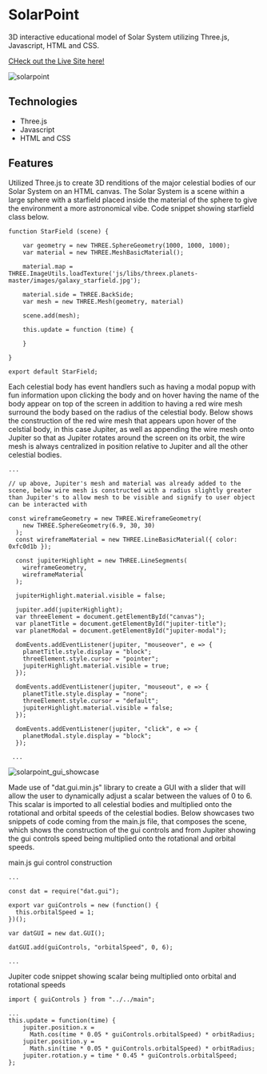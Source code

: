 <h1>SolarPoint</h1>

<p>3D interactive educational model of Solar System utilizing Three.js, Javascript, HTML and CSS.</p>

<a href="https://ashap94.github.io/SolarPoint/" target="_blank">CHeck out the Live Site here!</a>

![solarpoint](https://user-images.githubusercontent.com/52110753/71786573-8ed8fc00-2fc1-11ea-89b7-aa586784610e.gif)

<h2>Technologies</h2>

<ul>
  <li>Three.js</li>
  <li>Javascript</li>
  <li>HTML and CSS</li>
</ul>

<h2>Features</h2>

<p>Utilized Three.js to create 3D renditions of the major celestial bodies of our Solar System on an HTML canvas. The Solar System is a scene within a large sphere with a starfield placed inside the material of the sphere to give the environment a more astronomical vibe. Code snippet showing starfield class below.</p>

```
function StarField (scene) {

    var geometry = new THREE.SphereGeometry(1000, 1000, 1000);
    var material = new THREE.MeshBasicMaterial();

    material.map = THREE.ImageUtils.loadTexture('js/libs/threex.planets-master/images/galaxy_starfield.jpg');

    material.side = THREE.BackSide;
    var mesh = new THREE.Mesh(geometry, material)

    scene.add(mesh);

    this.update = function (time) {

    }

}

export default StarField;
```

<p>Each celestial body has event handlers such as having a modal popup with fun information upon clicking the body and on hover having the name of the body appear on top of the screen in addition to having a red wire mesh surround the body based on the radius of the celestial body. Below shows the construction of the red wire mesh that appears upon hover of the celstial body, in this case Jupiter, as well as appending the wire mesh onto Jupiter so that as Jupiter rotates around the screen on its orbit, the wire mesh is always centralized in position relative to Jupiter and all the other celestial bodies.</p>

```
...

// up above, Jupiter's mesh and material was already added to the scene, below wire mesh is constructed with a radius slightly greater than Jupiter's to allow mesh to be visible and signify to user object can be interacted with

const wireframeGeometry = new THREE.WireframeGeometry(
    new THREE.SphereGeometry(6.9, 30, 30)
  );
  const wireframeMaterial = new THREE.LineBasicMaterial({ color: 0xfc0d1b });

  const jupiterHighlight = new THREE.LineSegments(
    wireframeGeometry,
    wireframeMaterial
  );

  jupiterHighlight.material.visible = false;

  jupiter.add(jupiterHighlight);
  var threeElement = document.getElementById("canvas");
  var planetTitle = document.getElementById("jupiter-title");
  var planetModal = document.getElementById("jupiter-modal");

  domEvents.addEventListener(jupiter, "mouseover", e => {
    planetTitle.style.display = "block";
    threeElement.style.cursor = "pointer";
    jupiterHighlight.material.visible = true;
  });

  domEvents.addEventListener(jupiter, "mouseout", e => {
    planetTitle.style.display = "none";
    threeElement.style.cursor = "default";
    jupiterHighlight.material.visible = false;
  });

  domEvents.addEventListener(jupiter, "click", e => {
    planetModal.style.display = "block";
  });
  
 ...
```

![solarpoint_gui_showcase](https://user-images.githubusercontent.com/52110753/71788018-707bfc00-2fd3-11ea-9fde-c50ea33096d6.gif)

<p>Made use of "dat.gui.min.js" library to create a GUI with a slider that will allow the user to dynamically adjust a scalar between the values of 0 to 6. This scalar is imported to all celestial bodies and multiplied onto the rotational and orbital speeds of the celestial bodies. Below showcases two snippets of code coming from the main.js file, that composes the scene, which shows the construction of the gui controls and from Jupiter showing the gui controls speed being multiplied onto the rotational and orbital speeds.</p>


<p>main.js gui control construction</p>

```
...

const dat = require("dat.gui");

export var guiControls = new (function() {
  this.orbitalSpeed = 1;
})();

var datGUI = new dat.GUI();

datGUI.add(guiControls, "orbitalSpeed", 0, 6);

...
```

<p>Jupiter code snippet showing scalar being multiplied onto orbital and rotational speeds</p>

```
import { guiControls } from "../../main";

...
this.update = function(time) {
    jupiter.position.x =
      Math.cos(time * 0.05 * guiControls.orbitalSpeed) * orbitRadius;
    jupiter.position.y =
      Math.sin(time * 0.05 * guiControls.orbitalSpeed) * orbitRadius;
    jupiter.rotation.y = time * 0.45 * guiControls.orbitalSpeed;
};

```
